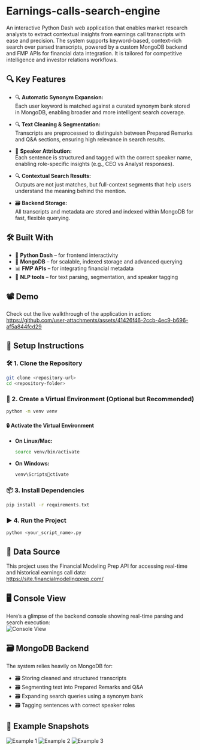 
# Earnings-calls-search-engine

An interactive Python Dash web application that enables market research analysts to extract contextual insights from earnings call transcripts with ease and precision.
The system supports keyword-based, context-rich search over parsed transcripts, powered by a custom MongoDB backend and FMP APIs for financial data integration. It is tailored for competitive intelligence and investor relations workflows.

## 🔍 Key Features
- 🔍 **Automatic Synonym Expansion:**  
  Each user keyword is matched against a curated synonym bank stored in MongoDB, enabling broader and more intelligent search coverage.

- 🔍 **Text Cleaning & Segmentation:**  
  Transcripts are preprocessed to distinguish between Prepared Remarks and Q&A sections, ensuring high relevance in search results.

- 🎤 **Speaker Attribution:**  
  Each sentence is structured and tagged with the correct speaker name, enabling role-specific insights (e.g., CEO vs Analyst responses).

- 🔍 **Contextual Search Results:**  
  Outputs are not just matches, but full-context segments that help users understand the meaning behind the mention.

- 🗃️ **Backend Storage:**  
  All transcripts and metadata are stored and indexed within MongoDB for fast, flexible querying.

## 🛠 Built With
- 🐍 **Python Dash** – for frontend interactivity
- 🍃 **MongoDB** – for scalable, indexed storage and advanced querying
- 📊 **FMP APIs** – for integrating financial metadata
- 🧠 **NLP tools** – for text parsing, segmentation, and speaker tagging

## 📽️ Demo
Check out the live walkthrough of the application in action:  
https://github.com/user-attachments/assets/41426f46-2ccb-4ec9-b696-af5a844fcd29

## 🚀 Setup Instructions

### 🛠️ 1. Clone the Repository
```bash
git clone <repository-url>
cd <repository-folder>
```

### 🌱 2. Create a Virtual Environment (Optional but Recommended)
```bash
python -m venv venv
```

#### 🔒 Activate the Virtual Environment
- **On Linux/Mac:**
    ```bash
    source venv/bin/activate
    ```
- **On Windows:**
    ```bash
    venv\Scriptsctivate
    ```

### 📦 3. Install Dependencies
```bash
pip install -r requirements.txt
```

### ▶️ 4. Run the Project
```bash
python <your_script_name>.py
```

## 🔌 Data Source
This project uses the Financial Modeling Prep API for accessing real-time and historical earnings call data:  
https://site.financialmodelingprep.com/

## 🖥️ Console View
Here’s a glimpse of the backend console showing real-time parsing and search execution:  
![Console View](https://github.com/user-attachments/assets/48049189-4e41-4cad-8a10-eabb59920341)

## 🗃️ MongoDB Backend
The system relies heavily on MongoDB for:
- 🗃️ Storing cleaned and structured transcripts
- 🗃️ Segmenting text into Prepared Remarks and Q&A
- 🗃️ Expanding search queries using a synonym bank
- 🗃️ Tagging sentences with correct speaker roles

## 📌 Example Snapshots
![Example 1](https://github.com/user-attachments/assets/d287645b-02be-4ace-a46f-dc9b76c43db4)
![Example 2](https://github.com/user-attachments/assets/dce74e43-63e8-49b6-8ae1-2ef688f0c4aa)
![Example 3](https://github.com/user-attachments/assets/5b73d1d4-d758-481c-ad6a-ed6e81a9aa04)
